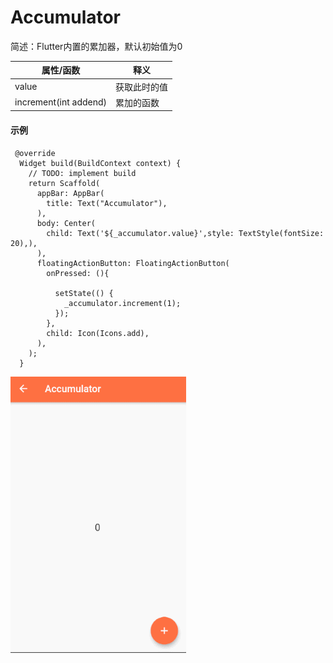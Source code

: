 # Accumulator
简述：Flutter内置的累加器，默认初始值为0

| 属性/函数  |释义|
|---| --- |
|   value|获取此时的值|
|increment(int addend)|累加的函数|

#### 示例
```
 @override
  Widget build(BuildContext context) {
    // TODO: implement build
    return Scaffold(
      appBar: AppBar(
        title: Text("Accumulator"),
      ),
      body: Center(
        child: Text('${_accumulator.value}',style: TextStyle(fontSize: 20),),
      ),
      floatingActionButton: FloatingActionButton(
        onPressed: (){

          setState(() {
            _accumulator.increment(1);
          });
        },
        child: Icon(Icons.add),
      ),
    );
  }
```
![img7](https://github.com/DingMouRen/flutter_widget_wiki/raw/master/lib/widget/accumulator/res/accumulator.gif)